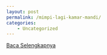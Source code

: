 ```yaml
---
layout: post
permalink: /mimpi-lagi-kamar-mandi/
categories:
    - Uncategorized
---
```


[Baca Selengkapnya](/01)